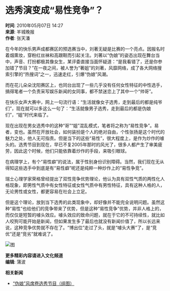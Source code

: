 # 选秀演变成“易性竞争”？

**时间**: 2010年05月07日 14:27  
**来源**: 羊城晚报  
**作者**: 张天潘  

在今年的快乐男声成都赛区的预选赛当中，刘著无疑是比赛的一个亮点。因报名时着烟熏妆，穿粉红丝袜和高跟鞋而引起关注。刘著以“伪娘”的姿态出现在舞台当中，声音、打扮都极其像女生，某评委直接当面怀疑道：“是我看错了，还是你参加错了节目？”在一夜之间，被人誉为“著姐”的刘著，风靡网络，成了各大网络搜索引擎的“热搜词”之一，迅速走红，引爆“伪娘”风潮。

而在花儿朵朵沈阳赛区上，也同台出现了一些几乎没有任何女性特征的中性选手，搞得笔者一个负责采写娱乐新闻的女同事，都不禁迷恋上了其中一个“帅哥”。

在快乐女声大赛中，网上一句流行语：“生活就像女子选秀，走到最后的都是纯爷们”，现在就可以多这么一句了：“生活就像男子选秀，走到最后的都是伪娘们”，“姐”时代来临了。

现在出现在男女选秀中的这种“哥”“姐”混乱模式，笔者将之称为“易性竞争”。易者，变也。虽然在开放社会，如何装扮是个人的绝对自由，个性张扬是这个时代的魅力之处，他人无可指责。但是当下的这些“易性”，很大程度上，是作为炒作的噱头的。选秀节目到现在，早已不复2005年那时的风光了，很多人都产生了审美疲劳，因此这个时候，他们只能依靠着炒作的手段，来吸引眼球。

在病理学上，有个“易性癖”的说法，属于性别身份识别障碍。当然，我们现在无从得知这些选手中到底是有“易性癖”呢还是纯粹一种炒作上的“易性争竞”。

瑞士心理学家荣格曾经提出了双性竞争优势理论，他认为具有双性气质的两性化人格现象，即男性气质中有女性特征或女性气质中有男性特征，具有这种人格的人，无论男性或女性，都更容易在社会上立足。

但是这个理论，放到当下选秀的此类现象中，却好像并不能完全说明问题。虽然这种“易性”也给他们的竞争带来了优势，但是这种“易性竞争”优势，并非人格上的，而仅仅是短暂的噱头效应。噱头效应的致命问题，就在于它的不可持续性，就比如人咬狗可能开始是新闻，但如果发生多了最后也就没有新闻价值了，所以长远来说，这种竞争优势就不存在了。“博出位”走过了头，就是“噱头大赛”了，是“竞优”还是“竞劣”就难说了。

![图](http://i2.chinanews.com/zwimg/01.jpg)

**更多精彩内容请进入文化频道**  
**编辑**: 蒲波  

**相关新闻**  
- [“伪娘”风席卷选秀节目（组图）](http://www.chinanews.com.cn/yl/news/2010/05-06/2266336.shtml)
